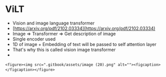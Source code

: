 # ViLT

* Vision and image language transformer
* [https://arxiv.org/pdf/2102.03334](https://arxiv.org/pdf/2102.03334)
* Image ⇒ Transformer ⇒ Get description of image
* Single encoder used
* 1D of image + Embedding of text will be passed to self attention layer
* That's why this is called vision image transformer
*

    <figure><img src=".gitbook/assets/image (20).png" alt=""><figcaption></figcaption></figure>
